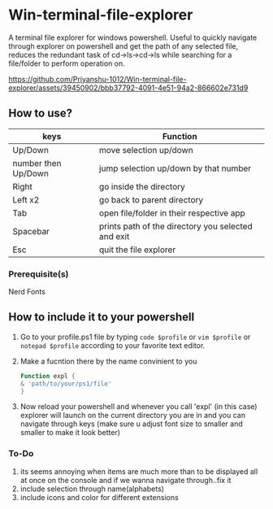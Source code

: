 # Win-terminal-file-explorer
A terminal file explorer for windows powershell. 
Useful to quickly navigate through explorer on powershell and get the path of any selected file, reduces the redundant task of
cd->ls->cd->ls while searching for a file/folder to perform operation on.





https://github.com/Priyanshu-1012/Win-terminal-file-explorer/assets/39450902/bbb37792-4091-4e51-94a2-866602e731d9






## How to use?

| keys  | Function |
| ------------- | ------------- |
| Up/Down  | move selection up/down  |
| number then Up/Down  | jump selection up/down by that number  |
| Right  | go inside the directory  |
| Left x2  | go back to parent directory |
| Tab  | open file/folder in their respective app |
| Spacebar  | prints path of the directory you selected and exit |
| Esc  | quit the file explorer  |

### Prerequisite(s)
 Nerd Fonts
 
 
## How to include it to your powershell

1. Go to your profile.ps1 file by typing  ```code $profile``` or   ```vim $profile``` or  ```notepad $profile``` according to your favorite text editor.

2. Make a fucntion there by the name convinient to you
    ```powershell
    Function expl {
    & 'path/to/your/ps1/file'
    }
    ```
    
    
3. Now reload your powershell and whenever you call 'expl' (in this case) explorer will launch on the current directory you are in and you can navigate through keys
(make sure u adjust font size to smaller and smaller to make it look better)

### To-Do
1. its seems annoying when items are much more than to be displayed all at once on the console and if we wanna navigate through..fix it
2. include selection through name(alphabets)
3. include icons and color for different extensions
